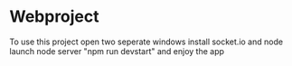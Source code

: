 # Webproject
To use this project open two seperate windows
install socket.io and node
launch node server "npm run devstart" and enjoy the app
